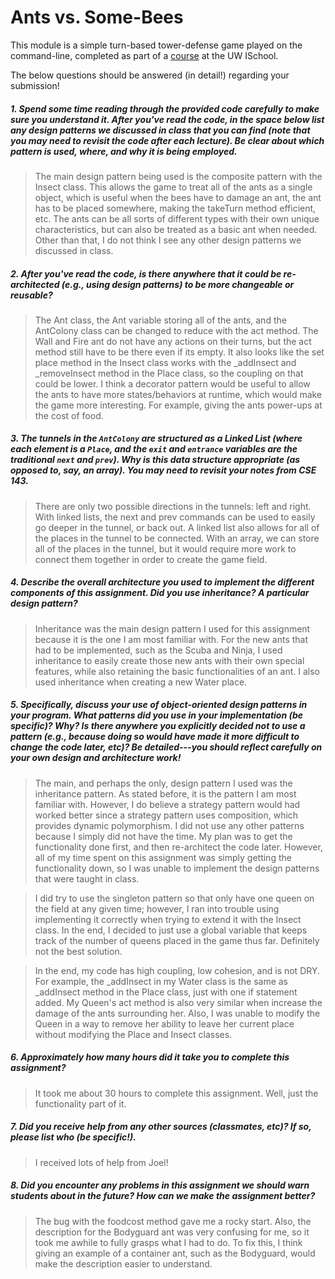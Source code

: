 # Ants vs. Some-Bees

This module is a simple turn-based tower-defense game played on the command-line, completed as part of a [course](http://arch-joelross.rhcloud.com/) at the UW ISchool. 

The below questions should be answered (in detail!) regarding your submission!


##### 1. Spend some time reading through the provided code _carefully_ to make sure you understand it. After you've read the code, in the space below list any _design patterns_ we discussed in class that you can find (note that you may need to revisit the code after each lecture). Be clear about which pattern is used, where, and _why it is being employed_.
> The main design pattern being used is the composite pattern with the Insect class. This allows the game to treat all of the ants as a single object, which is useful when the bees have to damage an ant, the ant has to be placed somewhere, making the takeTurn method efficient, etc. The ants can be all sorts of different types with their own unique characteristics, but can also be treated as a basic ant when needed. Other than that, I do not think I see any other design patterns we discussed in class. 


##### 2. After you've read the code, is there anywhere that it could be re-architected (e.g., using design patterns) to be more changeable or reusable? 
> The Ant class, the Ant variable storing all of the ants, and the AntColony class can be changed to reduce with the act method. The Wall and Fire ant do not have any actions on their turns, but the act method still have to be there even if its empty. It also looks like the set place method in the Insect class works with the _addInsect and _removeInsect method in the Place class, so the coupling on that could be lower. I think a decorator pattern would be useful to allow the ants to have more states/behaviors at runtime, which would make the game more interesting. For example, giving the ants power-ups at the cost of food.

##### 3. The tunnels in the `AntColony` are structured as a ___Linked List___ (where each element is a `Place`, and the `exit` and `entrance` variables are the traditional `next` and `prev`). Why is this data structure appropriate (as opposed to, say, an array). _You may need to revisit your notes from CSE 143._
> There are only two possible directions  in the tunnels: left and right. With linked lists, the next and prev commands can be used to easily go deeper in the tunnel, or back out. A linked list also allows for all of the places in the tunnel to be connected. With an array, we can store all of the places in the tunnel, but it would require more work to connect them together in order to create the game field.


##### 4. Describe the overall architecture you used to implement the different components of this assignment. Did you use inheritance? A particular design pattern?
> Inheritance was the main design pattern I used for this assignment because it is the one I am most familiar  with. For the new ants that had to be implemented, such as the Scuba and Ninja, I used inheritance to easily create those new ants with their own special features, while also retaining the basic functionalities of an ant. I also used inheritance when creating a new Water place. 


##### 5. Specifically, discuss your use of object-oriented design patterns in your program. What patterns did you use in your implementation (be specific)? Why? Is there anywhere you explicitly decided _not_ to use a pattern (e.g., because doing so would have made it more difficult to change the code later, etc)? Be detailed---you should reflect carefully on your own design and architecture work!
> The main, and perhaps the only, design pattern I used was the inheritance pattern. As stated before, it is the pattern I am most familiar  with. However, I do believe a strategy pattern would had worked better since a strategy pattern uses composition, which provides dynamic polymorphism. I did not use any other patterns because I simply did not have the time. My plan was to get the functionality done first, and then re-architect the code later. However, all of my time spent on this assignment was simply getting the functionality down, so I was unable to implement the design patterns that were taught in class. 

>I did try to use the singleton pattern so that only have one queen on the field at any given time; however, I ran into trouble using implementing it correctly when trying to extend it with the Insect class. In the end, I decided to just use a global variable that keeps track of the number of queens placed in the game thus far. Definitely not the best solution. 

> In the end, my code has high coupling, low cohesion, and is not DRY. For example, the _addInsect in my Water class is the same as _addInsect method in the Place class, just with one if statement added. My Queen's act method is also very similar when increase the damage of the ants surrounding her. Also, I was unable to modify the Queen in a way to remove her ability to leave her current place without modifying the Place and Insect classes. 


##### 6. Approximately how many hours did it take you to complete this assignment? #####
> It took me about 30 hours to complete this assignment. Well, just the functionality part of it. 


##### 7. Did you receive help from any other sources (classmates, etc)? If so, please list who (be specific!). #####
> I received lots of help from Joel! 


##### 8. Did you encounter any problems in this assignment we should warn students about in the future? How can we make the assignment better? #####
> The bug with the foodcost method gave me a rocky start. Also, the description for the Bodyguard ant was very confusing for me, so it took me awhile to fully grasps what I had to do. To fix this, I think giving an example of a container ant, such as the Bodyguard, would make the description easier  to understand.

